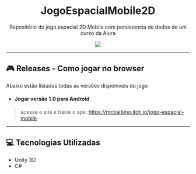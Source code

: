 <h1 align="center">JogoEspacialMobile2D</h1>
<p align="center">Repositório do jogo espacial 2D Mobile com persistencia de dados de um curso da Alura</p>

<p align="center">
<img src="http://img.shields.io/static/v1?label=STATUS&message=EM%20DESENVOLVIMENTO&color=GREEN&style=for-the-badge"/>
</p>

---
## :video_game: Releases - Como jogar no browser
Abaixo estão listadas todas as versões disponíveis do jogo

- <h4>Jogar versão 1.0 para Android</h4>
>acesse o site e baixe o apk: https://mcbalbino.itch.io/jogo-espacial-mobile

---
## :computer: Tecnologias Utilizadas
- Unity 3D
- C#
